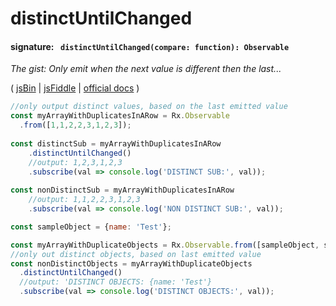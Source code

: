 # distinctUntilChanged
#### signature: ` distinctUntilChanged(compare: function): Observable`
*The gist: Only emit when the next value is different then the last...*

( [jsBin](http://jsbin.com/wuhumodoha/edit?js,console) | [jsFiddle](https://jsfiddle.net/qg6qfqLz/15/) | [official docs](http://reactivex.io/rxjs/class/es6/Observable.js~Observable.html#instance-method-distinctUntilChanged) )
```js
//only output distinct values, based on the last emitted value
const myArrayWithDuplicatesInARow = Rx.Observable
  .from([1,1,2,2,3,1,2,3]);
  
const distinctSub = myArrayWithDuplicatesInARow
	.distinctUntilChanged()
  	//output: 1,2,3,1,2,3
	.subscribe(val => console.log('DISTINCT SUB:', val));
  
const nonDistinctSub = myArrayWithDuplicatesInARow
	//output: 1,1,2,2,3,1,2,3
	.subscribe(val => console.log('NON DISTINCT SUB:', val));

const sampleObject = {name: 'Test'};

const myArrayWithDuplicateObjects = Rx.Observable.from([sampleObject, sampleObject, sampleObject]);
//only out distinct objects, based on last emitted value
const nonDistinctObjects = myArrayWithDuplicateObjects
  .distinctUntilChanged()
  //output: 'DISTINCT OBJECTS: {name: 'Test'}
  .subscribe(val => console.log('DISTINCT OBJECTS:', val));
```